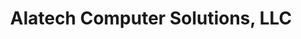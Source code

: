 ---
title: "Alatech Computer Solutions, LLC"
url: /northport/alatech-computer-solutions-llc/
shop: computer
---